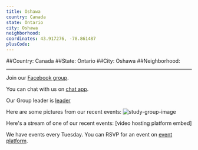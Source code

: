 ```yaml
---
title: Oshawa
country: Canada
state: Ontario
city: Oshawa
neighborhood: 
coordinates: 43.917276, -78.861487
plusCode:
---
```


##Country: Canada
##State: Ontario
##City: Oshawa
##Neighborhood: 
*****
Join our [Facebook group](https://www.facebook.com/groups/free.code.camp.oshawa).

You can chat with us on [chat app]().

Our Group leader is [leader]()

Here are some pictures from our recent events:
![study-group-image]()

Here's a stream of one of our recent events:
[video hosting platform embed]

We have events every Tuesday. You can RSVP for an event on [event platform]().
